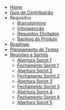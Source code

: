 <!-- docs/_sidebar.md -->

* [Home](/)
* [Guia de Contribuição](/contributionGuide.md)
* Requisitos
    * [Brainstorming](/Requirements/brainstorming.md)
    * [Introspecção](/Requirements/introspection.md)
    * [Requisitos Elicitados](/Requirements/requirements.md)
    * [Backlog do Produto](/Requirements/productBacklog.md)
* [Roadmap](roadmap.md)
* [Planejamento de Testes](/Tests/testsPlan.md)
* [Reuniões e Sprints](/SprintsAndMeetings/sprintsAndMeetings.md)
    * [Abertura Sprint 1](SprintsAndMeetings/2023-04-04Sprint1Opening.md)
    * [Fechamento Sprint 1](SprintsAndMeetings/2023-04-11Sprint1Closure.md)
    * [Abertura Sprint 2](SprintsAndMeetings/2023-04-11Sprint2Opening.md)
    * [Fechamento Sprint 2](SprintsAndMeetings/2023-04-17Sprint2Closure.md)
    * [Abertura Sprint 3](SprintsAndMeetings/2023-04-17Sprint3Opening.md)
    * [Fechamento Sprint 3](SprintsAndMeetings/2023-04-22Sprint3Closure.md)
    * [Abertura Sprint 4](SprintsAndMeetings/2023-04-22Sprint4Opening.md)
    * [Fechamento Sprint 4](SprintsAndMeetings/2023-04-28Sprint4Closure.md)
    * [Abertura Sprint 5](SprintsAndMeetings/2023-04-28Sprint5Opening.md)
